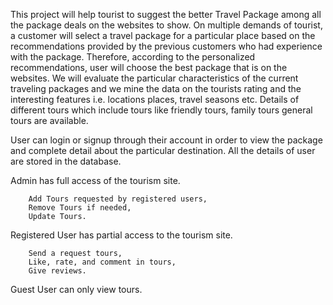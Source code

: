 This project will help tourist to suggest the better Travel Package among all the package deals on the websites to show. On multiple demands of tourist, a customer will select a travel package for a particular place based on the recommendations provided by the previous customers who had experience with the package.
Therefore, according to the personalized recommendations, user will choose the best package that is on the websites. We will evaluate the particular characteristics of the current traveling packages and we mine the data on the tourists rating and the interesting features i.e. locations places, travel seasons etc. Details of different tours which include tours like friendly tours, family tours general tours are available.

User can login or signup through their account in order to view the package and complete detail about the particular destination. 
All the details of user are stored in the database.

Admin has full access of the tourism site.

 		Add Tours requested by registered users,
 		Remove Tours if needed,
 		Update Tours.

Registered User has partial access to the tourism site.

		Send a request tours,
		Like, rate, and comment in tours,
		Give reviews.

Guest User can only view tours.
